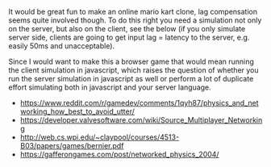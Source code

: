 It would be great fun to make an online mario kart clone, lag compensation seems quite involved though. To do this right you need a simulation not only on the server, but also on the client, see the below (if you only simulate server side, clients are going to get input lag = latency to the server, e.g. easily 50ms and unacceptable).

Since I would want to make this a browser game that would mean running the client simulation in javascript, which raises the question of whether you run the server simulation in javascript as well or perform a lot of duplicate effort simulating both in javascript and your server language.

- https://www.reddit.com/r/gamedev/comments/1qyh87/physics_and_networking_how_best_to_avoid_utter/
- https://developer.valvesoftware.com/wiki/Source_Multiplayer_Networking
- http://web.cs.wpi.edu/~claypool/courses/4513-B03/papers/games/bernier.pdf
- https://gafferongames.com/post/networked_physics_2004/
